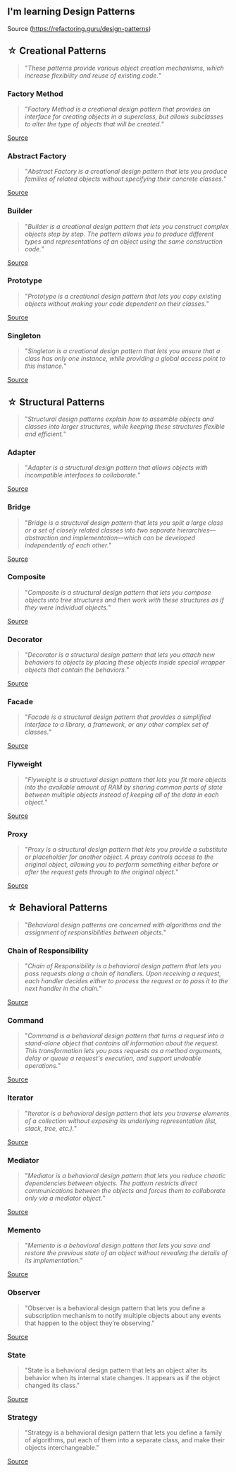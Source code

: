 ## I'm learning Design Patterns

Source (https://refactoring.guru/design-patterns)


## ☆ Creational Patterns
> "*These patterns provide various object creation mechanisms, which increase flexibility and reuse of existing code.*"

### Factory Method
> "*Factory Method is a creational design pattern that provides an interface for creating objects in a superclass, but allows subclasses to alter the type of objects that will be created.*"

[Source](https://refactoring.guru/design-patterns/factory-method)

### Abstract Factory
> "*Abstract Factory is a creational design pattern that lets you produce families of related objects without specifying their concrete classes.*"

[Source](https://refactoring.guru/design-patterns/abstract-factory)

### Builder 
> "*Builder is a creational design pattern that lets you construct complex objects step by step. The pattern allows you to produce different types and representations of an object using the same construction code.*"

[Source](https://refactoring.guru/design-patterns/builder)

### Prototype 
> "*Prototype is a creational design pattern that lets you copy existing objects without making your code dependent on their classes.*"

[Source](https://refactoring.guru/design-patterns/prototype)

### Singleton 
> "*Singleton is a creational design pattern that lets you ensure that a class has only one instance, while providing a global access point to this instance.*"

[Source](https://refactoring.guru/design-patterns/singleton)


## ☆ Structural Patterns
> "*Structural design patterns explain how to assemble objects and classes into larger structures, while keeping these structures flexible and efficient.*"

### Adapter
> "*Adapter is a structural design pattern that allows objects with incompatible interfaces to collaborate.*"

[Source](https://refactoring.guru/design-patterns/adapter)

### Bridge
> "*Bridge is a structural design pattern that lets you split a large class or a set of closely related classes into two separate hierarchies—abstraction and implementation—which can be developed independently of each other.*"

[Source](https://refactoring.guru/design-patterns/bridge)

### Composite
> "*Composite is a structural design pattern that lets you compose objects into tree structures and then work with these structures as if they were individual objects.*"

[Source](https://refactoring.guru/design-patterns/composite)

### Decorator
> "*Decorator is a structural design pattern that lets you attach new behaviors to objects by placing these objects inside special wrapper objects that contain the behaviors.*"

[Source](https://refactoring.guru/design-patterns/decorator)

### Facade
> "*Facade is a structural design pattern that provides a simplified interface to a library, a framework, or any other complex set of classes.*"

[Source](https://refactoring.guru/design-patterns/facade)

### Flyweight
> "*Flyweight is a structural design pattern that lets you fit more objects into the available amount of RAM by sharing common parts of state between multiple objects instead of keeping all of the data in each object.*"

[Source](https://refactoring.guru/design-patterns/flyweight)

### Proxy
> "*Proxy is a structural design pattern that lets you provide a substitute or placeholder for another object. A proxy controls access to the original object, allowing you to perform something either before or after the request gets through to the original object.*"

[Source](https://refactoring.guru/design-patterns/proxy)


## ☆ Behavioral Patterns
> "*Behavioral design patterns are concerned with algorithms and the assignment of responsibilities between objects.*"

### Chain of Responsibility
> "*Chain of Responsibility is a behavioral design pattern that lets you pass requests along a chain of handlers. Upon receiving a request, each handler decides either to process the request or to pass it to the next handler in the chain.*"

[Source](https://refactoring.guru/design-patterns/chain-of-responsibility)

### Command
> "*Command is a behavioral design pattern that turns a request into a stand-alone object that contains all information about the request. This transformation lets you pass requests as a method arguments, delay or queue a request's execution, and support undoable operations.*"

[Source](https://refactoring.guru/design-patterns/command)

### Iterator
> "*Iterator is a behavioral design pattern that lets you traverse elements of a collection without exposing its underlying representation (list, stack, tree, etc.).*"

[Source](https://refactoring.guru/design-patterns/iterator)

### Mediator
> "*Mediator is a behavioral design pattern that lets you reduce chaotic dependencies between objects. The pattern restricts direct communications between the objects and forces them to collaborate only via a mediator object.*"

[Source](https://refactoring.guru/design-patterns/mediator)

### Memento
> "*Memento is a behavioral design pattern that lets you save and restore the previous state of an object without revealing the details of its implementation.*"

[Source](https://refactoring.guru/design-patterns/memento)

### Observer
> "Observer is a behavioral design pattern that lets you define a subscription mechanism to notify multiple objects about any events that happen to the object they’re observing."

[Source](https://refactoring.guru/design-patterns/observer)

### State
> "State is a behavioral design pattern that lets an object alter its behavior when its internal state changes. It appears as if the object changed its class."

[Source](https://refactoring.guru/design-patterns/state)

### Strategy
> "Strategy is a behavioral design pattern that lets you define a family of algorithms, put each of them into a separate class, and make their objects interchangeable."

[Source](https://refactoring.guru/design-patterns/strategy)